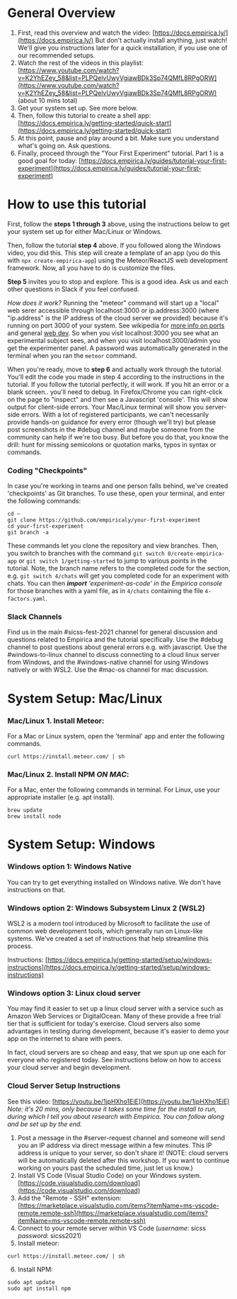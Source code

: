 # General Overview

1. First, read this overview and watch the video: [https://docs.empirica.ly/](https://docs.empirica.ly/) But don't actually install anything, just watch!  We'll give you instructions later for a quick installation, if you use one of our recommended setups.
2. Watch the rest of the videos in this playlist: [https://www.youtube.com/watch?v=K2YhEZey_58&list=PLPQelvUwyVgiawBDk3Sp74QMfL8RPgORW](https://www.youtube.com/watch?v=K2YhEZey_58&list=PLPQelvUwyVgiawBDk3Sp74QMfL8RPgORW) (about 10 mins total)
3. Get your system set up.  See more below.
4. Then, follow this tutorial to create a shell app: [https://docs.empirica.ly/getting-started/quick-start](https://docs.empirica.ly/getting-started/quick-start)
5. At this point, pause and play around a bit.  Make sure you understand what's going on.  Ask questions.
6. Finally, proceed through the "Your First Experiment" tutorial.  Part 1 is a good goal for today: [https://docs.empirica.ly/guides/tutorial-your-first-experiment](https://docs.empirica.ly/guides/tutorial-your-first-experiment)

# How to use this tutorial

First, follow the **steps 1 through 3** above, using the instructions below to get your system set up for either Mac/Linux or Windows.

Then, follow the tutorial **step 4** above.  If you followed along the Windows video, you did this.  This step will create a template of an app (you do this with `npx create-empirica-app`) using the Meteor/ReactJS web development framework.  Now, all you have to do is customize the files.

**Step 5** invites you to stop and explore.  This is a good idea.  Ask us and each other questions in Slack if you feel confused.  

*How does it work?*  Running the "meteor" command will start up a "local" web serer accessible through localhost:3000 or ip.address:3000 (where "ip.address" is the IP address of the cloud server we provided) because it's running on port 3000 of your system.  See wikipedia for [more info on ports](https://en.wikipedia.org/wiki/Port_(computer_networking)) and general [web dev](https://en.wikipedia.org/wiki/Meteor_(web_framework)).  So when you visit localhost:3000 you see what an experimental subject sees, and when you visit localhost:3000/admin you get the experimenter panel.  A password was automatically generated in the terminal when you ran the `meteor` command.

When you're ready, move to **step 6** and actually work through the tutorial.  You'll edit the code you made in step 4 according to the instructions in the tutorial.  If you follow the tutorial perfectly, it will work.  If you hit an error or a blank screen.. you'll need to debug.  In Firefox/Chrome you can right-click on the page to "inspect" and then see a Javascript 'console'.  This will show output for client-side errors.  Your Mac/Linux terminal will show you server-side errors.  With a lot of registered participants, we can't necessarily provide hands-on guidance for every error (though we'll try) but please post screenshots in the #debug channel and maybe someone from the community can help if we're too busy.  But before you do that, you know the drill: hunt for missing semicolons or quotation marks, typos in syntax or commands.  

### Coding "Checkpoints"

In case you're working in teams and one person falls behind, we've created 'checkpoints' as Git branches.  To use these, open your terminal, and enter the following commands: 
```
cd ~ 
git clone https://github.com/empiricaly/your-first-experiment
cd your-first-experiment
git branch -a
```

These commands let you clone the repository and view branches.  Then, you switch to branches with the command `git switch 0/create-empirica-app` or `git switch 1/getting-started` to jump to various points in the tutorial.  Note, the branch name refers to the completed code for the section, e.g. `git switch 4/chats` will get you completed code for an experiment with chats. You can then ***import** 'experiment-as-code' in the Empirica console* for those branches with a yaml file, as in `4/chats` containing the file `4-factors.yaml`.

### Slack Channels
Find us in the main &#35;sicss-fest-2021 channel for general discussion and questions related to Empirica and the tutorial specifically.  Use the &#35;debug channel to post questions about general errors e.g. with javascript.  Use the &#35;windows-to-linux channel to discuss connecting to a cloud linux server from Windows, and the &#35;windows-native channel for using Windows natively or with WSL2.  Use the &#35;mac-os channel for mac discussion. 

# System Setup: Mac/Linux

### Mac/Linux 1. Install Meteor:
For a Mac or Linux system, open the 'terminal' app and enter the following commands.
```
curl https://install.meteor.com/ | sh
```

### Mac/Linux 2. Install NPM *ON MAC*:
For a Mac, enter the following commands in terminal.  For Linux, use your appropriate installer (e.g. apt install).
```
brew update
brew install node
```

# System Setup: Windows

### Windows option 1: Windows Native
You can try to get everything installed on Windows native.  We don't have instructions on that.

### Windows option 2: Windows Subsystem Linux 2 (WSL2)
WSL2 is a modern tool introduced by Microsoft to facilitate the use of common web development tools, which generally run on Linux-like systems. We've created a set of instructions that help streamline this process.

Instructions: [https://docs.empirica.ly/getting-started/setup/windows-instructions](https://docs.empirica.ly/getting-started/setup/windows-instructions)

### Windows option 3:  **Linux cloud server**
You may find it easier to set up a linux cloud server with a service such as Amazon Web Services or DigitalOcean.  Many of these provide a free trial tier that is sufficient for today's exercise.  Cloud servers also some advantages in testing during development, because it's easier to demo your app on the internet to share with peers.

In fact, cloud servers are so cheap and easy, that we spun up one each for everyone who registered today.  See instructions below on how to access your cloud server and begin development.

### Cloud Server Setup Instructions
See this video:  [https://youtu.be/1jpHXho1EiE](https://youtu.be/1jpHXho1EiE) *Note: it's 20 mins, only because it takes some time for the install to run, during which I tell you about research with Empirica.  You can follow along and be set up by the end.*
1. Post a message in the &#35;server-request channel and someone will send you an IP address via direct message within a few minutes.  This IP address is unique to your server, so don't share it!  (NOTE: cloud servers will be automatically deleted after this workshop.  If you want to continue working on yours past the scheduled time, just let us know.)
2.  Install VS Code (Visual Studio Code) on your Windows system. [https://code.visualstudio.com/download](https://code.visualstudio.com/download)
3.  Add the "Remote - SSH" extension: [https://marketplace.visualstudio.com/items?itemName=ms-vscode-remote.remote-ssh](https://marketplace.visualstudio.com/items?itemName=ms-vscode-remote.remote-ssh)
4.  Connect to your remote server within VS Code (*username*: sicss *password*: sicss2021)
5.  Install meteor: 
```
curl https://install.meteor.com/ | sh
```
6. Install NPM:
```
sudo apt update
sudo apt install npm
```



